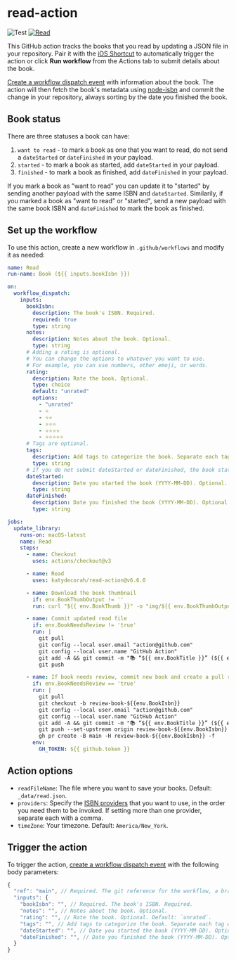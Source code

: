 # read-action

![Test](https://github.com/katydecorah/read-action/workflows/Test/badge.svg?branch=main) [![Read](https://github.com/katydecorah/read-action/actions/workflows/read.yml/badge.svg)](https://github.com/katydecorah/read-action/actions/workflows/read.yml)

This GitHub action tracks the books that you read by updating a JSON file in your repository. Pair it with the [iOS Shortcut](shortcut/README.md) to automatically trigger the action or click **Run workflow** from the Actions tab to submit details about the book.

[Create a workflow dispatch event](https://docs.github.com/en/rest/actions/workflows#create-a-workflow-dispatch-event) with information about the book. The action will then fetch the book's metadata using [node-isbn](https://www.npmjs.com/package/node-isbn) and commit the change in your repository, always sorting by the date you finished the book.

## Book status

There are three statuses a book can have:

1. `want to read` - to mark a book as one that you want to read, do not send a `dateStarted` or `dateFinished` in your payload.
2. `started` - to mark a book as started, add `dateStarted` in your payload.
3. `finished` - to mark a book as finished, add `dateFinished` in your payload.

If you mark a book as "want to read" you can update it to "started" by sending another payload with the same ISBN and `dateStarted`. Similarily, if you marked a book as "want to read" or "started", send a new payload with the same book ISBN and `dateFinished` to mark the book as finished.

<!-- START GENERATED DOCUMENTATION -->

## Set up the workflow

To use this action, create a new workflow in `.github/workflows` and modify it as needed:

```yml
name: Read
run-name: Book (${{ inputs.bookIsbn }})

on:
  workflow_dispatch:
    inputs:
      bookIsbn:
        description: The book's ISBN. Required.
        required: true
        type: string
      notes:
        description: Notes about the book. Optional.
        type: string
      # Adding a rating is optional.
      # You can change the options to whatever you want to use.
      # For example, you can use numbers, other emoji, or words.
      rating:
        description: Rate the book. Optional.
        type: choice
        default: "unrated"
        options:
          - "unrated"
          - ⭐️
          - ⭐️⭐️
          - ⭐️⭐️⭐️
          - ⭐️⭐️⭐️⭐️
          - ⭐️⭐️⭐️⭐️⭐️
      # Tags are optional.
      tags:
        description: Add tags to categorize the book. Separate each tag with a comma. Optional.
        type: string
      # If you do not submit dateStarted or dateFinished, the book status will be set to "want to read"
      dateStarted:
        description: Date you started the book (YYYY-MM-DD). Optional.
        type: string
      dateFinished:
        description: Date you finished the book (YYYY-MM-DD). Optional.
        type: string

jobs:
  update_library:
    runs-on: macOS-latest
    name: Read
    steps:
      - name: Checkout
        uses: actions/checkout@v3

      - name: Read
        uses: katydecorah/read-action@v6.6.0

      - name: Download the book thumbnail
        if: env.BookThumbOutput != ''
        run: curl "${{ env.BookThumb }}" -o "img/${{ env.BookThumbOutput }}"

      - name: Commit updated read file
        if: env.BookNeedsReview != 'true'
        run: |
          git pull
          git config --local user.email "action@github.com"
          git config --local user.name "GitHub Action"
          git add -A && git commit -m "📚 “${{ env.BookTitle }}” (${{ env.BookStatus }})"
          git push

      - name: If book needs review, commit new book and create a pull request
        if: env.BookNeedsReview == 'true'
        run: |
          git pull
          git checkout -b review-book-${{env.BookIsbn}}
          git config --local user.email "action@github.com"
          git config --local user.name "GitHub Action"
          git add -A && git commit -m "📚 “${{ env.BookTitle }}” (${{ env.BookStatus }})" -m "Missing pageCount"
          git push --set-upstream origin review-book-${{env.BookIsbn}}
          gh pr create -B main -H review-book-${{env.BookIsbn}} -f
        env:
          GH_TOKEN: ${{ github.token }}
```


## Action options

- `readFileName`: The file where you want to save your books. Default: `_data/read.json`.
- `providers`: Specify the [ISBN providers](https://github.com/palmerabollo/node-isbn#setting-backend-providers) that you want to use, in the order you need them to be invoked. If setting more than one provider, separate each with a comma.
- `timeZone`: Your timezone. Default: `America/New_York`.

## Trigger the action

To trigger the action, [create a workflow dispatch event](https://docs.github.com/en/rest/actions/workflows#create-a-workflow-dispatch-event) with the following body parameters:

```js
{ 
  "ref": "main", // Required. The git reference for the workflow, a branch or tag name.
  "inputs": {
    "bookIsbn": "", // Required. The book's ISBN. Required.
    "notes": "", // Notes about the book. Optional.
    "rating": "", // Rate the book. Optional. Default: `unrated`.
    "tags": "", // Add tags to categorize the book. Separate each tag with a comma. Optional.
    "dateStarted": "", // Date you started the book (YYYY-MM-DD). Optional.
    "dateFinished": "", // Date you finished the book (YYYY-MM-DD). Optional.
  }
}
```
<!-- END GENERATED DOCUMENTATION -->
